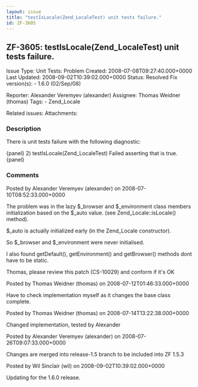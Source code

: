```yaml
---
layout: issue
title: "testIsLocale(Zend_LocaleTest) unit tests failure."
id: ZF-3605
---
```


ZF-3605: testIsLocale(Zend\_LocaleTest) unit tests failure.
-----------------------------------------------------------

 Issue Type: Unit Tests: Problem Created: 2008-07-08T09:27:40.000+0000 Last Updated: 2008-09-02T10:39:02.000+0000 Status: Resolved Fix version(s): - 1.6.0 (02/Sep/08)
 
 Reporter:  Alexander Veremyev (alexander)  Assignee:  Thomas Weidner (thomas)  Tags: - Zend\_Locale
 
 Related issues: 
 Attachments: 
### Description

There is unit tests failure with the following diagnostic:

{panel} 2) testIsLocale(Zend\_LocaleTest) Failed asserting that is true. {panel}

 

 

### Comments

Posted by Alexander Veremyev (alexander) on 2008-07-10T08:52:33.000+0000

The problem was in the lazy $\_browser and $\_environment class members initialization based on the $\_auto value. (see Zend\_Locale::isLocale() method).

$\_auto is actually initialized early (in the Zend\_Locale constructor).

So $\_browser and $\_environment were never initialised.

I also found getDefault(), getEnvironment() and getBrowser() methods dont have to be static.

Thomas, please review this patch (CS-10029) and conform if it's OK

 

 

Posted by Thomas Weidner (thomas) on 2008-07-12T01:46:33.000+0000

Have to check implementation myself as it changes the base class complete.

 

 

Posted by Thomas Weidner (thomas) on 2008-07-14T13:22:38.000+0000

Changed implementation, tested by Alexander

 

 

Posted by Alexander Veremyev (alexander) on 2008-07-26T09:07:33.000+0000

Changes are merged into release-1.5 branch to be included into ZF 1.5.3

 

 

Posted by Wil Sinclair (wil) on 2008-09-02T10:39:02.000+0000

Updating for the 1.6.0 release.

 

 